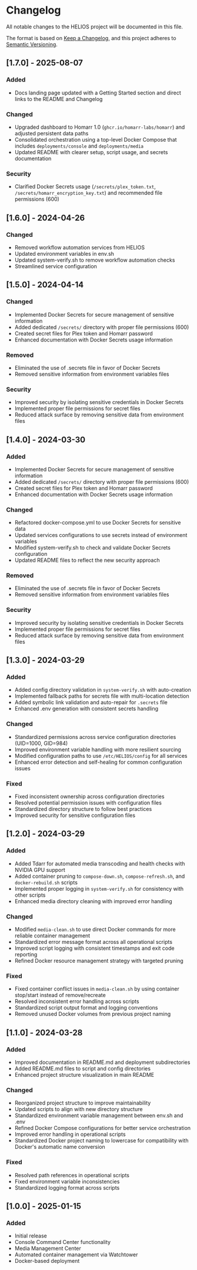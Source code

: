 # Changelog

All notable changes to the HELIOS project will be documented in this file.

The format is based on [Keep a Changelog](https://keepachangelog.com/en/1.0.0/),
and this project adheres to [Semantic Versioning](https://semver.org/spec/v2.0.0.html).

## [1.7.0] - 2025-08-07

### Added
- Docs landing page updated with a Getting Started section and direct links to the README and Changelog

### Changed
- Upgraded dashboard to Homarr 1.0 (`ghcr.io/homarr-labs/homarr`) and adjusted persistent data paths
- Consolidated orchestration using a top-level Docker Compose that includes `deployments/console` and `deployments/media`
- Updated README with clearer setup, script usage, and secrets documentation

### Security
- Clarified Docker Secrets usage (`/secrets/plex_token.txt`, `/secrets/homarr_encryption_key.txt`) and recommended file permissions (600)

## [1.6.0] - 2024-04-26

### Changed
- Removed workflow automation services from HELIOS
- Updated environment variables in env.sh
- Updated system-verify.sh to remove workflow automation checks
- Streamlined service configuration

## [1.5.0] - 2024-04-14

### Changed
- Implemented Docker Secrets for secure management of sensitive information
- Added dedicated `/secrets/` directory with proper file permissions (600)
- Created secret files for Plex token and Homarr password
- Enhanced documentation with Docker Secrets usage information

### Removed
- Eliminated the use of .secrets file in favor of Docker Secrets
- Removed sensitive information from environment variables files

### Security
- Improved security by isolating sensitive credentials in Docker Secrets
- Implemented proper file permissions for secret files
- Reduced attack surface by removing sensitive data from environment files

## [1.4.0] - 2024-03-30

### Added
- Implemented Docker Secrets for secure management of sensitive information
- Added dedicated `/secrets/` directory with proper file permissions (600)
- Created secret files for Plex token and Homarr password
- Enhanced documentation with Docker Secrets usage information

### Changed
- Refactored docker-compose.yml to use Docker Secrets for sensitive data
- Updated services configurations to use secrets instead of environment variables
- Modified system-verify.sh to check and validate Docker Secrets configuration
- Updated README files to reflect the new security approach

### Removed
- Eliminated the use of .secrets file in favor of Docker Secrets
- Removed sensitive information from environment variables files

### Security
- Improved security by isolating sensitive credentials in Docker Secrets
- Implemented proper file permissions for secret files
- Reduced attack surface by removing sensitive data from environment files

## [1.3.0] - 2024-03-29

### Added
- Added config directory validation in `system-verify.sh` with auto-creation
- Implemented fallback paths for secrets file with multi-location detection
- Added symbolic link validation and auto-repair for `.secrets` file
- Enhanced .env generation with consistent secrets handling

### Changed
- Standardized permissions across service configuration directories (UID=1000, GID=984)
- Improved environment variable handling with more resilient sourcing
- Modified configuration paths to use `/etc/HELIOS/config` for all services
- Enhanced error detection and self-healing for common configuration issues

### Fixed
- Fixed inconsistent ownership across configuration directories
- Resolved potential permission issues with configuration files
- Standardized directory structure to follow best practices
- Improved security for sensitive configuration files

## [1.2.0] - 2024-03-29

### Added
- Added Tdarr for automated media transcoding and health checks with NVIDIA GPU support
- Added container pruning to `compose-down.sh`, `compose-refresh.sh`, and `docker-rebuild.sh` scripts
- Implemented proper logging in `system-verify.sh` for consistency with other scripts
- Enhanced media directory cleaning with improved error handling

### Changed
- Modified `media-clean.sh` to use direct Docker commands for more reliable container management
- Standardized error message format across all operational scripts
- Improved script logging with consistent timestamps and exit code reporting
- Refined Docker resource management strategy with targeted pruning

### Fixed
- Fixed container conflict issues in `media-clean.sh` by using container stop/start instead of remove/recreate
- Resolved inconsistent error handling across scripts
- Standardized script output format and logging conventions
- Removed unused Docker volumes from previous project naming

## [1.1.0] - 2024-03-28

### Added
- Improved documentation in README.md and deployment subdirectories
- Added README.md files to script and config directories
- Enhanced project structure visualization in main README

### Changed
- Reorganized project structure to improve maintainability
- Updated scripts to align with new directory structure
- Standardized environment variable management between env.sh and .env
- Refined Docker Compose configurations for better service orchestration
- Improved error handling in operational scripts
- Standardized Docker project naming to lowercase for compatibility with Docker's automatic name conversion

### Fixed
- Resolved path references in operational scripts
- Fixed environment variable inconsistencies
- Standardized logging format across scripts

## [1.0.0] - 2025-01-15

### Added
- Initial release
- Console Command Center functionality
- Media Management Center
- Automated container management via Watchtower
- Docker-based deployment 